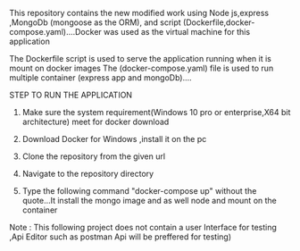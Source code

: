 This repository contains the new modified work using Node js,express ,MongoDb (mongoose as the ORM),
and script (Dockerfile,docker-compose.yaml)....Docker was used as the virtual machine for this application



The Dockerfile script is used to serve the application running when it is mount on docker images
The (docker-compose.yaml) file is used to run multiple container (express app and mongoDb)....


STEP TO RUN THE APPLICATION

1. Make sure the system requirement(Windows 10 pro or enterprise,X64 bit architecture) meet for docker download

2. Download Docker for Windows ,install it on the pc

3. Clone the repository from the given url

4. Navigate to the repository directory

5. Type the following command "docker-compose up" without the quote...It install the mongo image and as well node and mount on the container


Note : This following project does not contain a user Interface for testing ,Api Editor such as postman Api will be preffered for testing)



